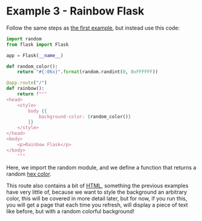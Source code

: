 # Example 3 - Rainbow Flask

Follow the same steps as [the first example](./example-1.md), but instead use this code:

```py
import random
from flask import Flask

app = Flask(__name__)

def random_color():
    return "#{:06x}".format(random.randint(0, 0xFFFFFF))

@app.route("/")
def rainbow():
    return f"""
<head>
    <style>
        body {{
            background-color: {random_color()}
        }}
    </style>
</head>
<body>
    <p>Rainbow Flask</p>
</body>
    """
```

Here, we import the random module, and we define a function that returns a random [hex color](https://en.wikipedia.org/wiki/Web_colors#Hex_triplet).

This route also contains a bit of [HTML](https://en.wikipedia.org/wiki/HTML), something the previous examples have very little of, because we want to style the background an arbitrary color, this will be covered in more detail later, but for now, if you run this, you will get a page that each time you refresh, will display a piece of text like before, but with a random colorful background!
